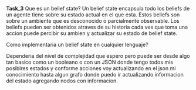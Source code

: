 **Task_3** 
Que es un belief state?
Un belief state encapsula todo los beliefs de un agente tiene sobre su estado actual en el que esta. Estos beliefs son sobre un ambiente que es desconocido o parcialmente observable. Los beliefs pueden ser obtenidos atraves de su historia cada ves que toma una accion puede percibir su ambien y actualizar su estado de belief state. 
 
Como implementaria un belief state en cualquier lenguaje?

Dependeria del nivel de complejidad que espero pero puede ser desde algo tan basico como un booleano o con un JSON donde tengo todos mis posiblres estados y conforme acciones voy actualizando en el json mi conocimiento hasta algun grafo donde puedo ir actualizando informacion del estado agregando nodos con informacion.
